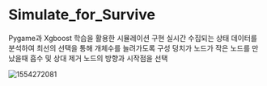 # Simulate_for_Survive
Pygame과 Xgboost 학습을 활용한 시뮬레이션 구현
실시간 수집되는 상태 데이터를 분석하여 최선의 선택을 통해 개체수를 늘려가도록 구성
덩치가 노드가 작은 노드를 만났을때 흡수 및 상대 제거
노드의 방향과 시작점을 선택



![1554272081](https://user-images.githubusercontent.com/40500484/104608037-d7db8a00-56c4-11eb-8be2-9865d0590dd6.gif)
